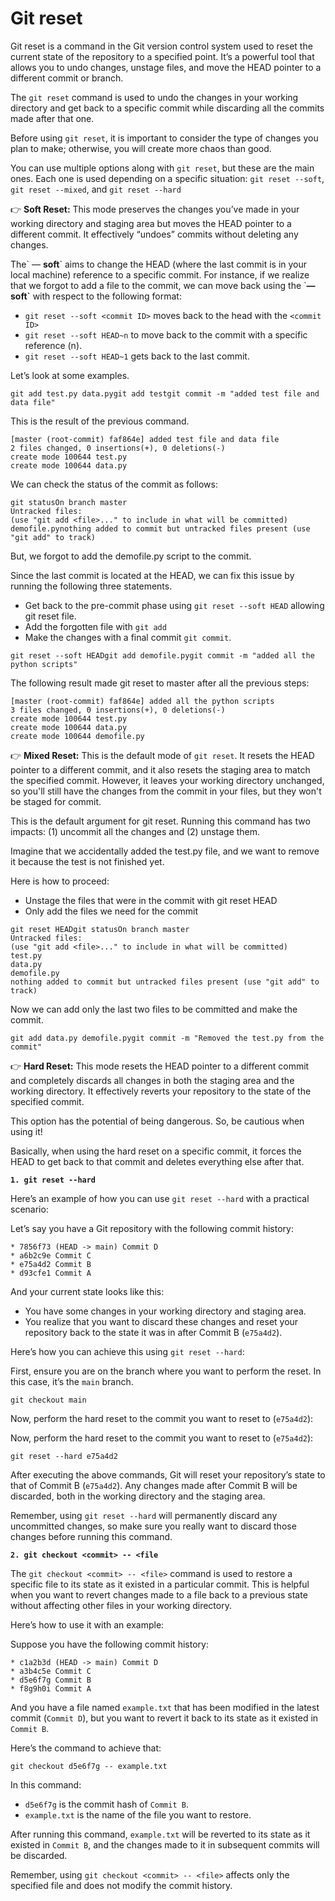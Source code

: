 # Git reset

Git reset is a command in the Git version control system used to reset the current state of the repository to a specified point. It’s a powerful tool that allows you to undo changes, unstage files, and move the HEAD pointer to a different commit or branch.

The `git reset` command is used to undo the changes in your working directory and get back to a specific commit while discarding all the commits made after that one.

Before using `git reset`, it is important to consider the type of changes you plan to make; otherwise, you will create more chaos than good.

You can use multiple options along with `git reset`, but these are the main ones. Each one is used depending on a specific situation: `git reset --soft`, `git reset --mixed`, and `git reset --hard`

👉 **Soft Reset:** This mode preserves the changes you’ve made in your working directory and staging area but moves the HEAD pointer to a different commit. It effectively “undoes” commits without deleting any changes.

The\` — **soft**\` aims to change the HEAD (where the last commit is in your local machine) reference to a specific commit. For instance, if we realize that we forgot to add a file to the commit, we can move back using the \`**— soft\`** with respect to the following format:

* `git reset --soft <commit ID>` moves back to the head with the `<commit ID>`
* `git reset --soft HEAD~n` to move back to the commit with a specific reference (n).
* `git reset --soft HEAD~1` gets back to the last commit.

Let’s look at some examples.

```
git add test.py data.pygit add testgit commit -m "added test file and data file"
```

This is the result of the previous command.

```
[master (root-commit) faf864e] added test file and data file
2 files changed, 0 insertions(+), 0 deletions(-)
create mode 100644 test.py
create mode 100644 data.py
```

We can check the status of the commit as follows:

```
git statusOn branch master
Untracked files:
(use "git add <file>..." to include in what will be committed)
demofile.pynothing added to commit but untracked files present (use "git add" to track)
```

But, we forgot to add the demofile.py script to the commit.

Since the last commit is located at the HEAD, we can fix this issue by running the following three statements.

* Get back to the pre-commit phase using `git reset --soft HEAD` allowing git reset file.
* Add the forgotten file with `git add`
* Make the changes with a final commit `git commit`.

```
git reset --soft HEADgit add demofile.pygit commit -m "added all the python scripts"
```

The following result made git reset to master after all the previous steps:

```
[master (root-commit) faf864e] added all the python scripts
3 files changed, 0 insertions(+), 0 deletions(-)
create mode 100644 test.py
create mode 100644 data.py
create mode 100644 demofile.py
```

👉 **Mixed Reset:** This is the default mode of `git reset`. It resets the HEAD pointer to a different commit, and it also resets the staging area to match the specified commit. However, it leaves your working directory unchanged, so you'll still have the changes from the commit in your files, but they won't be staged for commit.

This is the default argument for git reset. Running this command has two impacts: (1) uncommit all the changes and (2) unstage them.

Imagine that we accidentally added the test.py file, and we want to remove it because the test is not finished yet.

Here is how to proceed:

* Unstage the files that were in the commit with git reset HEAD
* Only add the files we need for the commit

```
git reset HEADgit statusOn branch master
Untracked files:
(use "git add <file>..." to include in what will be committed)
test.py
data.py
demofile.py
nothing added to commit but untracked files present (use "git add" to track)
```

Now we can add only the last two files to be committed and make the commit.

```
git add data.py demofile.pygit commit -m "Removed the test.py from the commit"
```

👉 **Hard Reset:** This mode resets the HEAD pointer to a different commit and completely discards all changes in both the staging area and the working directory. It effectively reverts your repository to the state of the specified commit.

This option has the potential of being dangerous. So, be cautious when using it!

Basically, when using the hard reset on a specific commit, it forces the HEAD to get back to that commit and deletes everything else after that.

**`1. git reset --hard`**

Here’s an example of how you can use `git reset --hard` with a practical scenario:

Let’s say you have a Git repository with the following commit history:

```
* 7856f73 (HEAD -> main) Commit D
* a6b2c9e Commit C
* e75a4d2 Commit B
* d93cfe1 Commit A
```

And your current state looks like this:

* You have some changes in your working directory and staging area.
* You realize that you want to discard these changes and reset your repository back to the state it was in after Commit B (`e75a4d2`).

Here’s how you can achieve this using `git reset --hard`:

First, ensure you are on the branch where you want to perform the reset. In this case, it’s the `main` branch.

```
git checkout main
```

Now, perform the hard reset to the commit you want to reset to (`e75a4d2`):

Now, perform the hard reset to the commit you want to reset to (`e75a4d2`):

```
git reset --hard e75a4d2
```

After executing the above commands, Git will reset your repository’s state to that of Commit B (`e75a4d2`). Any changes made after Commit B will be discarded, both in the working directory and the staging area.

Remember, using `git reset --hard` will permanently discard any uncommitted changes, so make sure you really want to discard those changes before running this command.

**`2. git checkout <commit> -- <file`**

The `git checkout <commit> -- <file>` command is used to restore a specific file to its state as it existed in a particular commit. This is helpful when you want to revert changes made to a file back to a previous state without affecting other files in your working directory.

Here’s how to use it with an example:

Suppose you have the following commit history:

```
* c1a2b3d (HEAD -> main) Commit D
* a3b4c5e Commit C
* d5e6f7g Commit B
* f8g9h0i Commit A
```

And you have a file named `example.txt` that has been modified in the latest commit (`Commit D`), but you want to revert it back to its state as it existed in `Commit B`.

Here’s the command to achieve that:

```
git checkout d5e6f7g -- example.txt
```

In this command:

* `d5e6f7g` is the commit hash of `Commit B`.
* `example.txt` is the name of the file you want to restore.

After running this command, `example.txt` will be reverted to its state as it existed in `Commit B`, and the changes made to it in subsequent commits will be discarded.

Remember, using `git checkout <commit> -- <file>` affects only the specified file and does not modify the commit history.
